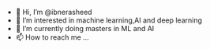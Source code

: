 - 👋 Hi, I’m @ibnerasheed
- 👀 I’m interested in machine learning,AI and deep learning
- 🌱 I’m currently doing masters in ML and AI 
- 📫 How to reach me ...

<!---
ibnerasheed/ibnerasheed is a ✨ special ✨ repository because its `README.md` (this file) appears on your GitHub profile.
You can click the Preview link to take a look at your changes.
--->
